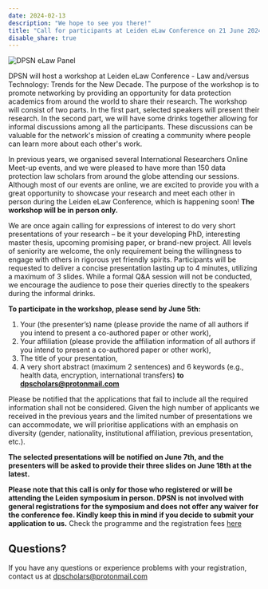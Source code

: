 ```yaml
---
date: 2024-02-13
description: "We hope to see you there!"
title: "Call for participants at Leiden eLaw Conference on 21 June 2024!"
disable_share: true
---
```


![DPSN eLaw Panel](https://github.com/dataprotectionscholarsnetwork/dataprotectionscholarsnetwork.github.io/assets/116156905/fbb1a1e0-9aab-4376-9838-1ff08cfe70fd)



DPSN will host a workshop at Leiden eLaw Conference - Law and/versus Technology: Trends for the New Decade.
The purpose of the workshop is to promote networking by providing an opportunity for data protection academics from around the world to share their research. 
The workshop will consist of two parts. In the first part, selected speakers will present their research. In the second part, we will have some drinks together allowing for informal discussions among all the participants. 
These discussions can be valuable for the network's mission of creating a community where people can learn more about each other's work.
 
In previous years, we organised several International Researchers Online Meet-up events, and we were pleased to have more than 150 data protection law scholars from around the globe attending our sessions. 
Although most of our events are online, we are excited to provide you with a great opportunity to showcase your research and meet each other in person during the Leiden eLaw Conference, which is happening soon!         **The workshop will be in person only.**
 
We are once again calling for expressions of interest to do very short presentations of your research – be it your developing PhD, interesting master thesis, upcoming promising paper, or brand-new project. 
All levels of seniority are welcome, the only requirement being the willingness to engage with others in rigorous yet friendly spirits.
Participants will be requested to deliver a concise presentation lasting up to 4 minutes, utilizing a maximum of 3 slides. 
While a formal Q&A session will not be conducted, we encourage the audience to pose their queries directly to the speakers during the informal drinks.


**To participate in the workshop,  please send by June 5th:**
1.	Your (the presenter’s) name (please provide the name of all authors if you intend to present a co-authored paper or other work),
2.	Your affiliation (please provide the affiliation information of all authors if you intend to present a co-authored paper or other work),
3.	The title of your presentation,
4.	A very short abstract (maximum 2 sentences) and 6 keywords (e.g., health data, encryption, international transfers)
**to dpscholars@protonmail.com**  
 
Please be notified that the applications that fail to include all the required information shall not be considered. 
Given the high number of applicants we received in the previous years and the limited number of presentations we can accommodate, we will prioritise applications with an emphasis on diversity (gender, nationality, institutional affiliation, previous presentation, etc.).


**The selected presentations will be notified on June 7th, and the presenters will be asked to provide their three slides on June 18th at the latest.**

**Please note that this call is only for those who registered or will be attending the Leiden symposium in person. DPSN is not involved with general registrations for the symposium and does not offer any waiver for the conference fee. 
Kindly keep this in mind if you decide to submit your application to us.**
Check the programme and the registration fees [here](https://www.paoleiden.nl/cursusaanbod/2024/leiden-elaw-conference-law-and-versus-technology-trends-for-the-new-decade/)

## Questions? ##

If you have any questions or experience problems with your registration, contact us at dpscholars@protonmail.com 
